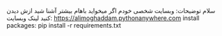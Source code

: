 سلام 
توضیحات:
وبسایت شخصی خودم اگر میخواید باهام بیشتر آشنا شید ازش دیدن کنید
لینک وبسایت: https://alimoghaddam.pythonanywhere.com
install packages:
pip install -r requirements.txt
